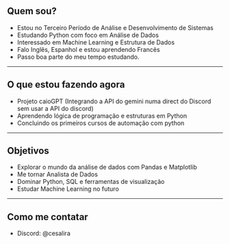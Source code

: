 ## Quem sou?

- Estou no Terceiro Período de Análise e Desenvolvimento de Sistemas  
- Estudando Python com foco em Análise de Dados  
- Interessado em Machine Learning e Estrutura de Dados  
- Falo Inglês, Espanhol e estou aprendendo Francês
- Passo boa parte do meu tempo estudando.
---

## O que estou fazendo agora
- Projeto caioGPT (Integrando a API do gemini numa direct do Discord sem usar a API do discord)
- Aprendendo lógica de programação e estruturas em Python
- Concluindo os primeiros cursos de automação com python


---
## Objetivos
- Explorar o mundo da análise de dados com Pandas e Matplotlib
- Me tornar Analista de Dados
- Dominar Python, SQL e ferramentas de visualização
- Estudar Machine Learning no futuro

---

## Como me contatar
- Discord: @cesalira


<!--
**cesadev/cesadev** is a ✨ _special_ ✨ repository because its `README.md` (this file) appears on your GitHub profile.

Here are some ideas to get you started:

- 🔭 I’m currently working on ...
- 🌱 I’m currently learning ...
- 👯 I’m looking to collaborate on ...
- 🤔 I’m looking for help with ...
- 💬 Ask me about ...
- 📫 How to reach me: ...
- 😄 Pronouns: ...
- ⚡ Fun fact: ...
-->

